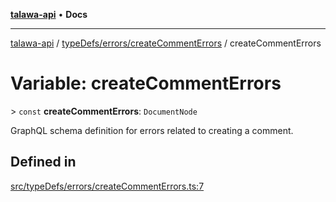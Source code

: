 [**talawa-api**](../../../../README.md) • **Docs**

***

[talawa-api](../../../../modules.md) / [typeDefs/errors/createCommentErrors](../README.md) / createCommentErrors

# Variable: createCommentErrors

\> `const` **createCommentErrors**: `DocumentNode`

GraphQL schema definition for errors related to creating a comment.

## Defined in

[src/typeDefs/errors/createCommentErrors.ts:7](https://github.com/PalisadoesFoundation/talawa-api/blob/60937520d7a29ccf883a9c6a7c2d186bae92a81b/src/typeDefs/errors/createCommentErrors.ts#L7)
